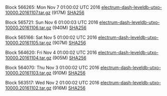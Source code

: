 Block 566265: Mon Nov  7 01:00:02 UTC 2016 [electrum-dash-leveldb-utxo-10000.20161107.tar.gz](https://transfer.sh/kHUQJ/electrum-dash-leveldb-utxo-10000.20161107.tar.gz) (917M) [SHA256](https://transfer.sh/Sl7sj/electrum-dash-leveldb-utxo-10000.20161107.tar.gz.sha256)

Block 565721: Sun Nov  6 01:00:03 UTC 2016 [electrum-dash-leveldb-utxo-10000.20161106.tar.gz](https://transfer.sh/rEYGs/electrum-dash-leveldb-utxo-10000.20161106.tar.gz) (940M) [SHA256](https://transfer.sh/101VtM/electrum-dash-leveldb-utxo-10000.20161106.tar.gz.sha256)

Block 565166: Sat Nov  5 01:00:02 UTC 2016 [electrum-dash-leveldb-utxo-10000.20161105.tar.gz](https://transfer.sh/2NwvY/electrum-dash-leveldb-utxo-10000.20161105.tar.gz) (907M) [SHA256](https://transfer.sh/ixlho/electrum-dash-leveldb-utxo-10000.20161105.tar.gz.sha256)

Block 564620: Fri Nov  4 01:00:02 UTC 2016 [electrum-dash-leveldb-utxo-10000.20161104.tar.gz](https://transfer.sh/WlZhQ/electrum-dash-leveldb-utxo-10000.20161104.tar.gz) (905M) [SHA256](https://transfer.sh/S3wfQ/electrum-dash-leveldb-utxo-10000.20161104.tar.gz.sha256)

Block 564070: Thu Nov  3 01:00:02 UTC 2016 [electrum-dash-leveldb-utxo-10000.20161103.tar.gz](https://transfer.sh/Lu3lI/electrum-dash-leveldb-utxo-10000.20161103.tar.gz) (910M) [SHA256](https://transfer.sh/ZvnEv/electrum-dash-leveldb-utxo-10000.20161103.tar.gz.sha256)

Block 563517: Wed Nov  2 01:00:02 UTC 2016 [electrum-dash-leveldb-utxo-10000.20161102.tar.gz](https://transfer.sh/LDYnt/electrum-dash-leveldb-utxo-10000.20161102.tar.gz) (916M) [SHA256](https://transfer.sh/2wwvQ/electrum-dash-leveldb-utxo-10000.20161102.tar.gz.sha256)
